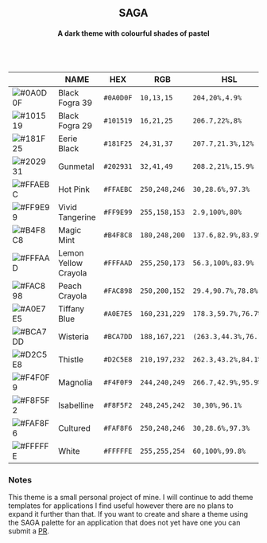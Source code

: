<h2 align="center">
	SAGA </br>
	
</h2> 
<h4 align="center">A dark theme with colourful shades of pastel </br> </h4> </br> </br>


|                                                                         | NAME     | HEX       | RGB             | HSL             | CMYK               |  
| ----------------------------------------------------------------------- | -------- | --------- | --------------- | --------------- | ------------------ |
| ![#0A0D0F](https://via.placeholder.com/30/0A0D0F/000000?text=+)      | Black Fogra 39    | `#0A0D0F` | `10,13,15` | `204,20%,4.9%` | `33,13,0,94`  |
| ![#101519](https://via.placeholder.com/30/101519/000000?text=+)    | Black Fogra 29 | `#101519` | `16,21,25`    | `206.7,22%,8%`  | `36,16,0,90` |
| ![#181F25](https://via.placeholder.com/30/181F25/000000?text=+)    |  Eerie Black| `#181F25` | `24,31,37`    | `207.7,21.3%,12%`  | `35,16,0,85` |
| ![#202931](https://via.placeholder.com/30/202931/000000?text=+)      |  Gunmetal | `#202931` | `32,41,49` | `208.2,21%,15.9%`   | `35,16,0,81` |
| ![#FFAEBC](https://via.placeholder.com/30/FFAEBC/000000?text=+)    | Hot Pink    | `#FFAEBC` | `250,248,246` | `30,28.6%,97.3%` | `0,1,2,2`  |
| ![#FF9E99](https://via.placeholder.com/30/FF9E99/000000?text=+)    | Vivid Tangerine    | `#FF9E99` | `255,158,153` | `2.9,100%,80%` | `0,38,40,0`  |
| ![#B4F8C8](https://via.placeholder.com/30/B4F8C8/000000?text=+)     | Magic Mint  | `#B4F8C8` | `180,248,200` | `137.6,82.9%,83.9%` | `27,0,19,3`  |
| ![#FFFAAD](https://via.placeholder.com/30/FFFAAD/000000?text=+)   | Lemon Yellow Crayola | `#FFFAAD` | `255,250,173` | `56.3,100%,83.9%` | `0,2,32,0)` |
| ![#FAC898](https://via.placeholder.com/30/FAC898/000000?text=+)   | Peach Crayola | `#FAC898` | `250,200,152` | `29.4,90.7%,78.8%` | `0,20,39,2` |
| ![#A0E7E5](https://via.placeholder.com/30/A0E7E5/000000?text=+)     | Tiffany Blue      | `#A0E7E5` | `160,231,229` | `178.3,59.7%,76.7%` | `31,0,1,9` |
| ![#BCA7DD](https://via.placeholder.com/30/BCA7DD/000000?text=+)     | Wisteria      | `#BCA7DD` | `188,167,221` | `(263.3,44.3%,76.1%` | `15,24,0,13` |
| ![#D2C5E8](https://via.placeholder.com/30/D2C5E8/000000?text=+)    | Thistle   | `#D2C5E8` | `210,197,232` | `262.3,43.2%,84.1%`  | `9,15,0,9` |
| ![#F4F0F9](https://via.placeholder.com/30/F4F0F9/000000?text=+)    | Magnolia   | `#F4F0F9` | `244,240,249` | `266.7,42.9%,95.9%`  | `2,4,0,2` |
| ![#F8F5F2](https://via.placeholder.com/30/F8F5F2/000000?text=+)   | Isabelline  | `#F8F5F2` | `248,245,242` | `30,30%,96.1%`  | `0,1,2,3`  |
| ![#FAF8F6](https://via.placeholder.com/30/FAF8F6/000000?text=+)    | Cultured  | `#FAF8F6` | `250,248,246` | `30,28.6%,97.3%` | `0,1,2,2` |
| ![#FFFFFE](https://via.placeholder.com/30/FFFFFE/000000?text=+)     | White   | `#FFFFFE` | `255,255,254` | `60,100%,99.8%` | `0,0,0,0`  |

	
### Notes
This theme is a small personal project of mine. I will continue to add theme templates for applications I find useful however there are no plans to expand it further than that. If you want to create and share a theme using the SAGA palette for an application that does not yet have one you can submit a [PR](https://github.com/SAGAtheme/SAGA/pulls). 

